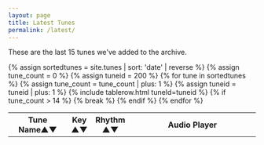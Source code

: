 ```yaml
---
layout: page
title: Latest Tunes
permalink: /latest/
---
```

<div id="audioPlayer"></div>

These are the last 15 tunes we've added to the archive.

<div id="textAreas"></div>

<table style="width:100%" id="recenttunes" class="tablesorter">
<thead>
    <tr>
    <th style="width:25%;">Tune Name&#x25B2;&#x25BC;</th>
    <th style="width:6%;">Key<br />&#x25B2;&#x25BC;</th>
    <th style="width:9%;">Rhythm<br />&#x25B2;&#x25BC;</th>
    <th style="width:60%;">Audio Player</th>
    </tr>
</thead>
<tbody>
  {% assign sortedtunes = site.tunes | sort: 'date' | reverse %}
  {% assign tune_count = 0 %}
  {% assign tuneid = 200 %}
    {% for tune in sortedtunes %}
    {% assign tune_count = tune_count | plus: 1 %}
        {% assign tuneid = tuneid | plus: 1 %}
<tr>
{% include tablerow.html tuneId=tuneid %}
</tr>
        {% if tune_count > 14 %}
        {% break %}
        {% endif %}
{% endfor %}
</tbody>
</table>

<script>
$(document).ready(function() {
    audioPlayer.innerHTML = createAudioPlayer();

    /* turn off sorting on last column */
    $("#recenttunes").tablesorter({headers: { 3:{sorter: false}}});
});
</script>
